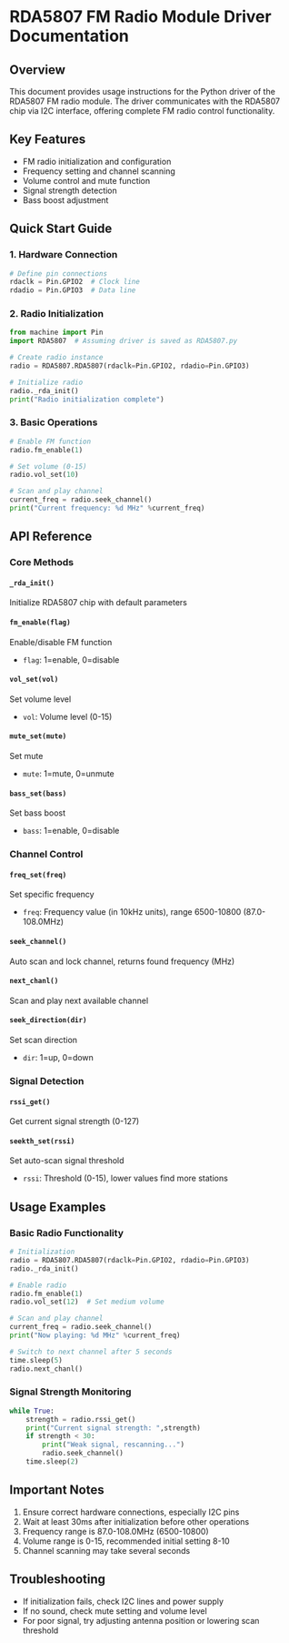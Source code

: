 # RDA5807 FM Radio Module Driver Documentation

## Overview

This document provides usage instructions for the Python driver of the RDA5807 FM radio module. The driver communicates with the RDA5807 chip via I2C interface, offering complete FM radio control functionality.

## Key Features

- FM radio initialization and configuration
- Frequency setting and channel scanning
- Volume control and mute function
- Signal strength detection
- Bass boost adjustment

## Quick Start Guide

### 1. Hardware Connection

```python
# Define pin connections
rdaclk = Pin.GPIO2  # Clock line
rdadio = Pin.GPIO3  # Data line
```

### 2. Radio Initialization

```python
from machine import Pin
import RDA5807  # Assuming driver is saved as RDA5807.py

# Create radio instance
radio = RDA5807.RDA5807(rdaclk=Pin.GPIO2, rdadio=Pin.GPIO3)

# Initialize radio
radio._rda_init()
print("Radio initialization complete")
```

### 3. Basic Operations

```python
# Enable FM function
radio.fm_enable(1)

# Set volume (0-15)
radio.vol_set(10)

# Scan and play channel
current_freq = radio.seek_channel()
print("Current frequency: %d MHz" %current_freq)
```

## API Reference

### Core Methods

#### `_rda_init()`

Initialize RDA5807 chip with default parameters

#### `fm_enable(flag)`

Enable/disable FM function

- `flag`: 1=enable, 0=disable

#### `vol_set(vol)`

Set volume level

- `vol`: Volume level (0-15)

#### `mute_set(mute)`

Set mute

- `mute`: 1=mute, 0=unmute

#### `bass_set(bass)`

Set bass boost

- `bass`: 1=enable, 0=disable

### Channel Control

#### `freq_set(freq)`

Set specific frequency

- `freq`: Frequency value (in 10kHz units), range 6500-10800 (87.0-108.0MHz)

#### `seek_channel()`

Auto scan and lock channel, returns found frequency (MHz)

#### `next_chanl()`

Scan and play next available channel

#### `seek_direction(dir)`

Set scan direction

- `dir`: 1=up, 0=down

### Signal Detection

#### `rssi_get()`

Get current signal strength (0-127)

#### `seekth_set(rssi)`

Set auto-scan signal threshold

- `rssi`: Threshold (0-15), lower values find more stations

## Usage Examples

### Basic Radio Functionality

```python
# Initialization
radio = RDA5807.RDA5807(rdaclk=Pin.GPIO2, rdadio=Pin.GPIO3)
radio._rda_init()

# Enable radio
radio.fm_enable(1)
radio.vol_set(12)  # Set medium volume

# Scan and play channel
current_freq = radio.seek_channel()
print("Now playing: %d MHz" %current_freq)

# Switch to next channel after 5 seconds
time.sleep(5)
radio.next_chanl()
```

### Signal Strength Monitoring

```python
while True:
    strength = radio.rssi_get()
    print("Current signal strength: ",strength)
    if strength < 30:
        print("Weak signal, rescanning...")
        radio.seek_channel()
    time.sleep(2)
```

## Important Notes

1. Ensure correct hardware connections, especially I2C pins
2. Wait at least 30ms after initialization before other operations
3. Frequency range is 87.0-108.0MHz (6500-10800)
4. Volume range is 0-15, recommended initial setting 8-10
5. Channel scanning may take several seconds

## Troubleshooting

- If initialization fails, check I2C lines and power supply
- If no sound, check mute setting and volume level
- For poor signal, try adjusting antenna position or lowering scan threshold